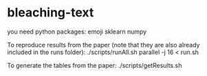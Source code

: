 # bleaching-text

you need python packages:
emoji
sklearn
numpy

To reproduce results from the paper (note that they are also already included in the runs folder):
./scripts/runAll.sh
parallel -j 16 < run.sh 

To generate the tables from the paper:
./scripts/getResults.sh


